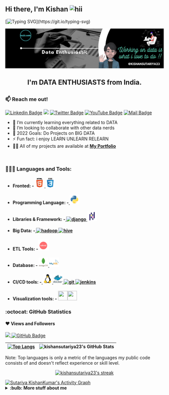 ## Hi there, I'm Kishan  <img src="https://raw.githubusercontent.com/MartinHeinz/MartinHeinz/master/wave.gif" alt='hii' width="30px">

[![Typing SVG](https://readme-typing-svg.herokuapp.com?font=arial&color=3384B4&lines=Welcome+to+my+GitHub+...)](https://git.io/typing-svg)

 <img src="./images/githubreadme.png" alt="hi">
 
<h2 align="center"><strong>I'm DATA ENTHUSIASTS from India.</strong><h2>

 
<!-- **I'm DATA ENTHUSIASTS from India & business intelligence consultant at PwC and my passion resonates with my profession too. I enjoy exploring data to get insights and create an impactful story out of it.** -->
 
### :mailbox: Reach me out!

[![Linkedin Badge][linkedinbadge]][linkedin] [![](https://img.shields.io/badge/Instagram-da3b5a?style=flat&logo=instagram&logoColor=white&link=https://www.instagram.com/ks23.code/)][instagram] [![Twitter Badge](https://img.shields.io/badge/-@ks23_code-1ca0f1?style=flat&labelColor=1ca0f1&logo=twitter&logoColor=white&link=https://twitter.com/ks23_code)][twitter]  [![YouTube Badge](https://img.shields.io/badge/-ks23%20code-e74c3c?style=flat&labelColor=e74c3c&logo=youtube&logoColor=white)][youtube] [![Mail Badge](https://img.shields.io/badge/-ks23.code@gmail.com-c0392b?style=flat&labelColor=c0392b&logo=gmail&logoColor=white)][gmail] 

- 🌱 I’m currently learning everything related to DATA
- 💞️ I’m looking to collaborate with other data nerds
- 🥅 2022 Goals: Do Projects on BIG DATA
- ⚡ Fun fact: i enjoy LEARN UNLEARN RELEARN
- 👨‍💻 All of my projects are available at **[My Portfolio](https://ks23code.netlify.app)**


<br>

<h3 align="left">👨🏽‍💻 Languages and Tools:</h3>
<p align="left"> 

- #### Fronted: - <a href="#" target="_blank" rel="noreferrer"> <img src="https://raw.githubusercontent.com/devicons/devicon/master/icons/html5/html5-original-wordmark.svg" alt="html5" width="30" height="30"/> </a> <a href="#" target="_blank" rel="noreferrer"> <img src="https://raw.githubusercontent.com/devicons/devicon/master/icons/css3/css3-original-wordmark.svg" alt="css3" width="30" height="30"/> </a>
- #### Programming Language: -<a href="#" target="_blank" rel="noreferrer"> <img src="https://raw.githubusercontent.com/devicons/devicon/master/icons/python/python-original.svg" alt="python" width="30" height="30"/> </a> 
- #### Libraries & Framework: -<a href="#" target="_blank" rel="noreferrer"> <img src="https://cdn.worldvectorlogo.com/logos/django.svg" alt="django" width="30" height="30"/> </a> <a href="#" target="_blank" rel="noreferrer"> <img src="https://raw.githubusercontent.com/devicons/devicon/2ae2a900d2f041da66e950e4d48052658d850630/icons/pandas/pandas-original.svg" alt="pandas" width="30" height="30"/> </a>
- #### Big Data: -<a href="#" target="_blank" rel="noreferrer"> <img src="https://www.vectorlogo.zone/logos/apache_hadoop/apache_hadoop-icon.svg" alt="hadoop" width="30" height="30"/> </a> <a href="#" target="_blank" rel="noreferrer"> <img src="https://www.vectorlogo.zone/logos/apache_hive/apache_hive-icon.svg" alt="hive" width="30" height="30"/> </a> 

- #### ETL Tools: -<a href="#" target="_blank" rel="noreferrer"><img src="./images/logo-talend-logomark.png" width=35px alt="talend open studion"></a>

- #### Database: - <a href= "#" target="_blank" rel="noreferrer"> <img src="https://raw.githubusercontent.com/devicons/devicon/master/icons/mongodb/mongodb-original-wordmark.svg" alt="mongodb" width="30" height="30"/> </a> <a href="#" target="_blank" rel="noreferrer"> <img src="https://raw.githubusercontent.com/devicons/devicon/master/icons/mysql/mysql-original-wordmark.svg" alt="mysql" width="30" height="30"/> </a> 
- #### CI/CD tools: -<a href="#" target="_blank" rel="noreferrer"> <img src="https://raw.githubusercontent.com/devicons/devicon/master/icons/linux/linux-original.svg" alt="linux" width="30" height="30"/> </a> <a href="#" target="_blank" rel="noreferrer"> <img src="https://raw.githubusercontent.com/devicons/devicon/master/icons/docker/docker-original-wordmark.svg" alt="docker" width="30" height="30"/> </a> <a href="#" target="_blank" rel="noreferrer"> <img src="https://www.vectorlogo.zone/logos/git-scm/git-scm-icon.svg" alt="git" width="30" height="30"/> </a> <a href="#" target="_blank" rel="noreferrer"> <img src="https://www.vectorlogo.zone/logos/jenkins/jenkins-icon.svg" alt="jenkins" width="30" height="30"/> </a> 
- #### Visualization tools: - <a href="#" ><img src="https://img.icons8.com/color/48/000000/power-bi.png" width="30" height="30"/></a><a href="#"><img src="https://img.icons8.com/color/48/000000/tableau-software.png" width="30" height="30"/></a>





 
</p>



### :octocat: GitHub Statistics


#### ❤ Views and Followers
<a href="https://github.com/kishansutariya23/github-profile-views-counter">
    <img src="https://komarev.com/ghpvc/?username=kishansutariya23">
</a>
<a href="https://github.com/kishansutariya23?tab=followers"><img src="https://img.shields.io/github/followers/kishansutariya23?label=Followers&style=social" alt="GitHub Badge"></a>


| [![Top Langs](https://github-readme-stats.vercel.app/api/top-langs/?username=kishansutariya23&langs_count=8&count_private=true&layout=compact&theme=tokyonight&hide_border=true)](https://github.com/anuraghazra/github-readme-stats) |![kishansutariya23's GitHub Stats](https://github-readme-stats.vercel.app/api?username=kishansutariya23&show_icons=true&count_private=true&theme=tokyonight&hide_border=true&hide=contribs,prs&custom_title=Kishansutariya23's%20GitHub%20Stats)  |
| ----------------------------------------------------------------------------------------------------------------------------------------------------------------------------------------------- | ------------------------------------------------------------------------------------------------------------------------------------------------------------------------------------------------ |

Note:</b> Top languages is only a metric of the languages my public code consists of and doesn't reflect experience or skill level.

<p align="center">
    <a href="https://github.com/kishansutariya23/github-readme-streak-stats">
        <img title="🔥 Get streak stats for your profile at git.io/streak-stats" alt="kishansutariya23's streak" src="https://github-readme-streak-stats.herokuapp.com/?user=kishansutariya23&theme=black-ice&hide_border=true&stroke=0000&background=060A0CD0"/>
    </a>
</p>
<a href="https://github.com/kishansutariya23/github-readme-activity-graph"><img alt="Sutariya KishanKumar's Activity Graph" src="https://activity-graph.herokuapp.com/graph?username=kishansutariya23&bg_color=0D1117&color=5BCDEC&line=5BCDEC&point=FFFFFF&hide_border=true" /></a>




<details>
<summary>
    <strong> :bulb: More stuff about me</strong>
</summary>

<br >

I love sharing knowledge and putting posts, blogs and videos together for helping other developers, data analyst  and ....

<!--START_SECTION:waka-->

<!--END_SECTION:waka-->

<!-- Profile Links -->

[linkedin]: https://www.linkedin.com/in/kishankumar-sutariya/
[twitter]: https://twitter.com/ks23_code?t=slipKXB8ZbZG4wDzoTxQ&s=09
[data.world]: https://data.world/dataman-udit
[youtube]: https://www.youtube.com/channel/UCTznaXzOXeFZ8LzWxS0d6_A
[gmail]: mailto:ks23.code@gmail.com
[skype]: skype:------?call
[instagram]:https://www.instagram.com/ks23.code/
<!-- Shields Profile Links -->

[linkedinbadge]: https://img.shields.io/badge/-kishankumar_sutariya-0e76a8?style=flat&labelColor=0e76a8&logo=linkedin&logoColor=white
[twitterbadge]: https://img.shields.io/badge/-@ks23_code-1ca0f1?style=flat&labelColor=1ca0f1&logo=twitter&logoColor=white&link=https://twitter.com/quantumudit
[gmailbadge]: https://img.shields.io/badge/-ks23.code-c0392b?style=flat&labelColor=c0392b&logo=gmail&logoColor=white
[youtubebadge]: https://img.shields.io/badge/-youtube-e74c3c?style=flat&labelColor=e74c3c&logo=youtube&logoColor=white
[instagram]:https://img.shields.io/badge/Instagram-E4405F?style=for-the-badge&logo=instagram&logoColor=white
<!-- Top Technology Badges -->

[powerbibadge]: https://img.shields.io/badge/-Power%20BI-F2C811?style=for-the-badge&labelColor=212121&logo=powerbi
[tableaubadge]: https://img.shields.io/badge/-Tableau-E97627?style=for-the-badge&labelColor=212121&logo=tableau
[sqlserverbadge]: https://img.shields.io/badge/-SQL%20Server-CC2927?style=for-the-badge&labelColor=212121&logo=Microsoft%20SQL%20Server&logoColor=CC2927
[excelbadge]: https://img.shields.io/badge/-Microsoft%20Excel-217346?style=for-the-badge&labelColor=212121&logo=Microsoft%20Excel&logoColor=217346
[pythonbadge]: https://img.shields.io/badge/-Python-3776AB?style=for-the-badge&labelColor=212121&logo=python

<!-- Tools & Technology Links -->
 

